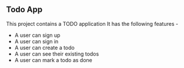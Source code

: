 ## Todo App
This project contains a TODO application
It has the following features -

- A user can sign up
- A user can sign in
- A user can create a todo
- A user can see their existing todos
- A user can mark a todo as done